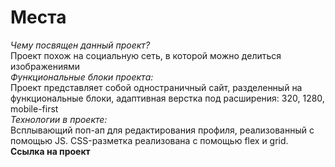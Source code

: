 # Места  
*Чему посвящен данный проект?*  
Проект похож на социальную сеть, в которой можно делиться изображениями  
*Функциональные блоки проекта:*  
Проект представляет собой одностраничный сайт, разделенный на функциональные блоки, адаптивная верстка под расширения: 320, 1280, mobile-first  
*Технологии в проекте:*  
Всплывающий поп-ап для редактирования профиля, реализованный с помощью JS. CSS-разметка реализована с помощью flex и grid.  
**Ссылка на проект**  
